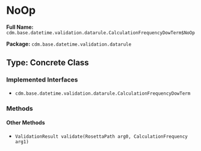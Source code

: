 # NoOp

**Full Name:** `cdm.base.datetime.validation.datarule.CalculationFrequencyDowTerm$NoOp`

**Package:** `cdm.base.datetime.validation.datarule`

## Type: Concrete Class

### Implemented Interfaces

- `cdm.base.datetime.validation.datarule.CalculationFrequencyDowTerm`

### Methods

#### Other Methods

- `ValidationResult validate(RosettaPath arg0, CalculationFrequency arg1)`

